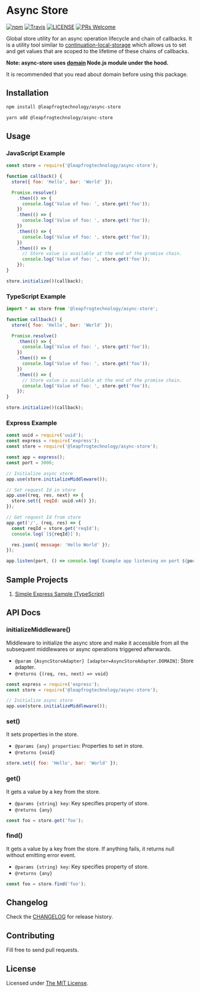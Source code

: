 # Async Store

[![npm](https://img.shields.io/npm/v/@leapfrogtechnology/async-store.svg?style=flat-square)](https://www.npmjs.com/package/@leapfrogtechnology/async-store)
[![Travis](https://img.shields.io/travis/com/leapfrogtechnology/async-store.svg?style=flat-square)](https://travis-ci.com/leapfrogtechnology/async-store)
[![LICENSE](https://img.shields.io/github/license/leapfrogtechnology/async-store.svg?style=flat-square)](https://github.com/leapfrogtechnology/async-store/blob/master/LICENSE)
[![PRs Welcome](https://img.shields.io/badge/PRs-welcome-brightgreen.svg?style=flat-square)](https://github.com/leapfrogtechnology/async-store#contributing)

Global store utility for an async operation lifecycle and chain of callbacks. It is a utility tool similar to [continuation-local-storage](https://github.com/othiym23/node-continuation-local-storage) which allows us to set and get values that are scoped to the lifetime of these chains of callbacks.

**Note: async-store uses [domain](https://nodejs.org/api/domain.html) Node.js module under the hood.**

It is recommended that you read about domain before using this package.

## Installation

```sh
npm install @leapfrogtechnology/async-store
```

```sh
yarn add @leapfrogtechnology/async-store
```

## Usage

### JavaScript Example

```js
const store = require('@leapfrogtechnology/async-store');

function callback() {
  store({ foo: 'Hello', bar: 'World' });

  Promise.resolve()
    .then(() => {
      console.log('Value of foo: ', store.get('foo'));
    })
    .then(() => {
      console.log('Value of foo: ', store.get('foo'));
    })
    .then(() => {
      console.log('Value of foo: ', store.get('foo'));
    })
    .then(() => {
      // Store value is available at the end of the promise chain.
      console.log('Value of foo: ', store.get('foo'));
    });
}

store.initialize()(callback);
```

### TypeScript Example

```js
import * as store from '@leapfrogtechnology/async-store';

function callback() {
  store({ foo: 'Hello', bar: 'World' });

  Promise.resolve()
    .then(() => {
      console.log('Value of foo: ', store.get('foo'));
    })
    .then(() => {
      console.log('Value of foo: ', store.get('foo'));
    })
    .then(() => {
      // Store value is available at the end of the promise chain.
      console.log('Value of foo: ', store.get('foo'));
    });
}

store.initialize()(callback);
```

### Express Example

```js
const uuid = require('uuid');
const express = require('express');
const store = require('@leapfrogtechnology/async-store');

const app = express();
const port = 3000;

// Initialize async store
app.use(store.initializeMiddleware());

// Set request Id in store
app.use((req, res, next) => {
  store.set({ reqId: uuid.v4() });
});

// Get request Id from store
app.get('/', (req, res) => {
  const reqId = store.get('reqId');
  console.log(`[${reqId}]`);

  res.json({ message: 'Hello World' });
});

app.listen(port, () => console.log(`Example app listening on port ${port}!`));
```

## Sample Projects

1. [Simple Express Sample (TypeScript)](examples/express-ts)

## API Docs

### initializeMiddleware()

Middleware to initialize the async store and make it accessible from all the subsequent middlewares or async operations triggered afterwards.

- `@param {AsyncStoreAdapter} [adapter=AsyncStoreAdapter.DOMAIN]`: Store adapter.
- `@returns {(req, res, next) => void}`

```js
const express = require('express');
const store = require('@leapfrogtechnology/async-store');

// Initialize async store
app.use(store.initializeMiddleware());
```

### set()

It sets properties in the store.

- `@params {any} properties`: Properties to set in store.
- `@returns {void}`

```js
store.set({ foo: 'Hello', bar: 'World' });
```

### get()

It gets a value by a key from the store.

- `@params {string} key`: Key specifies property of store.
- `@returns {any}`

```js
const foo = store.get('foo');
```

### find()

It gets a value by a key from the store. If anything fails, it returns null without emitting error event.

- `@params {string} key`: Key specifies property of store.
- `@returns {any}`

```js
const foo = store.find('foo');
```

## Changelog

Check the [CHANGELOG](CHANGELOG.md) for release history.

## Contributing

Fill free to send pull requests.

## License

Licensed under [The MIT License](LICENSE).
